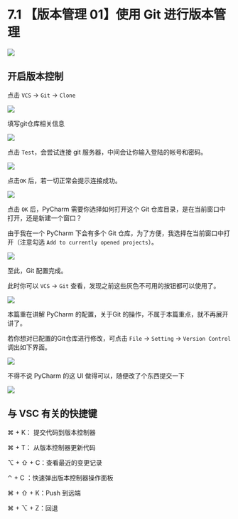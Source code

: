# 7.1 【版本管理 01】使用 Git 进行版本管理

![](http://image.iswbm.com/20200804124133.png)

## 开启版本控制

点击 `VCS` -> `Git` -> `Clone`

![](http://image.iswbm.com/20191211100048.png)

填写git仓库相关信息

![](http://image.iswbm.com/20191211100657.png)

点击 `Test`，会尝试连接 git 服务器，中间会让你输入登陆的帐号和密码。

![](http://image.iswbm.com/20191211101706.png)

点击`OK` 后，若一切正常会提示连接成功。

![](http://image.iswbm.com/20191211101845.png)

点击 `OK` 后，PyCharm 需要你选择如何打开这个 Git 仓库目录，是在当前窗口中打开，还是新建一个窗口？

由于我在一个 PyCharm 下会有多个 Git 仓库，为了方便，我选择在当前窗口中打开（注意勾选 `Add to currently opened projects`）。

![](http://image.iswbm.com/20191211102501.png)

至此，Git 配置完成。

此时你可以 `VCS` -> `Git` 查看，发现之前这些灰色不可用的按钮都可以使用了。

![](http://image.iswbm.com/20191211102826.png)

本篇重在讲解 PyCharm 的配置，关于Git 的操作，不属于本篇重点，就不再展开讲了。

若你想对已配置的Git仓库进行修改，可点击 `File` -> `Setting` -> `Version Control` 调出如下界面。

![](http://image.iswbm.com/20191211133836.png)

不得不说 PyCharm 的这 UI 做得可以，随便改了个东西提交一下

![](http://image.iswbm.com/20191211143510.png)



## 与 VSC 有关的快捷键

⌘ + K： 提交代码到版本控制器

⌘ + T： 从版本控制器更新代码

⌥ + ⇧ + C：查看最近的变更记录

⌃ + C ：快速弹出版本控制器操作面板

⌘ + ⇧ + K：Push 到远端

⌘ + ⌥ + Z：回退


